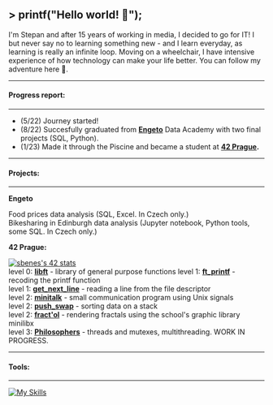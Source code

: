 ## > printf("Hello world! 👋");

I'm Stepan and after 15 years of working in media, I decided to go for IT! I but never say no to learning something new - and I learn everyday, as learning is really an infinite loop. Moving on a wheelchair, I have intensive experience of how technology can make your life better. You can follow my adventure here 💪.

---
#### Progress report:
---
- (5/22) Journey started!
- (8/22) Succesfully graduated from **[Engeto](https://engeto.cz)** Data Academy with two final projects (SQL, Python).  
- (1/23) Made it through the Piscine and became a student at **[42 Prague](https://42prague.com).** 

---
#### Projects:
---
**Engeto**

Food prices data analysis (SQL, Excel. In Czech only.)  
Bikesharing in Edinburgh data analysis (Jupyter notebook, Python tools, some SQL. In Czech only.)

**42 Prague:**  

[![sbenes's 42 stats](https://badge42.vercel.app/api/v2/clhxhut3v002508l6ma7ao1xq/stats?cursusId=21&coalitionId=314)](https://github.com/JaeSeoKim/badge42)  
level 0: **[libft](https://github.com/birkofcz/42__libft)** - library of general purpose functions 
level 1: **[ft_printf](https://github.com/birkofcz/42__ft_printf)** - recoding the printf function  
level 1: **[get_next_line](https://github.com/birkofcz/42__get_next_line)** - reading a line from the file descriptor  
level 2: **[minitalk](https://github.com/birkofcz/42__minitalk)** - small communication program using Unix signals  
level 2: **[push_swap](https://github.com/birkofcz/42__push_swap)** - sorting data on a stack  
level 2: **[fract'ol](https://github.com/birkofcz/42__fractol)** - rendering fractals using the school's graphic library minilibx  
level 3: **[Philosophers](https://github.com/birkofcz/42__Philosophers)** - threads and mutexes, multithreading. WORK IN PROGRESS.

---
#### Tools:
---
[![My Skills](https://skillicons.dev/icons?i=vscode,github,c,py)](https://skillicons.dev)
> 



<!--
**birkofcz/birkofcz** is a ✨ _special_ ✨ repository because its `README.md` (this file) appears on your GitHub profile.

Here are some ideas to get you started:

- 🔭 I’m currently working on ...
- 🌱 I’m currently learning ...
- 👯 I’m looking to collaborate on ...
- 🤔 I’m looking for help with ...
- 💬 Ask me about ...
- 📫 How to reach me: ...
- 😄 Pronouns: ...
- ⚡ Fun fact: ...
-->


